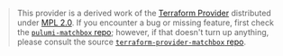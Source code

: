 > This provider is a derived work of the [Terraform Provider](https://github.com/poseidon/terraform-provider-matchbox)
> distributed under [MPL 2.0](https://www.mozilla.org/en-US/MPL/2.0/). If you encounter a bug or missing feature,
> first check the [`pulumi-matchbox` repo](https://github.com/pulumiverse/pulumi-matchbox/issues); however, if that doesn't turn up anything,
> please consult the source [`terraform-provider-matchbox` repo](https://github.com/poseidon/terraform-provider-matchbox/issues).